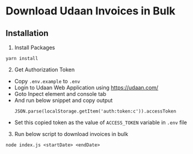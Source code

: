 # Download Udaan Invoices in Bulk

## Installation

1. Install Packages

```
yarn install
```

2. Get Authorization Token

- Copy `.env.example` to `.env`
- Login to Udaan Web Application using https://udaan.com/
- Goto Inpect element and console tab
- And run below snippet and copy output
  ```
  JSON.parse(localStorage.getItem('auth:token:c')).accessToken
  ```
- Set this copied token as the value of `ACCESS_TOKEN` variable in `.env` file

3. Run below script to download invoices in bulk

```
node index.js <startDate> <endDate>
```
